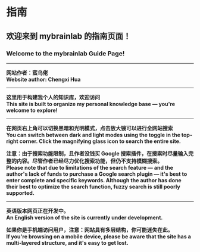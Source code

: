 # 指南

## 欢迎来到 mybrainlab 的指南页面！
### Welcome to the mybrainlab Guide Page!

---

**网站作者：蛮乌佬**  
**Website author: Chengxi Hua**

---

**这里用于构建我个人的知识库，欢迎访问**  
**This site is built to organize my personal knowledge base — you're welcome to explore!**

---

**在网页右上角可以切换黑暗和光明模式，点击放大镜可以进行全网站搜索**  
**You can switch between dark and light modes using the toggle in the top-right corner. Click the magnifying glass icon to search the entire site.**

**注意：由于搜索功能限制，且作者没钱买 Google 搜索插件，在搜索时尽量输入完整的内容。尽管作者已经尽力优化搜索功能，但仍不支持模糊搜索。**  
**Please note that due to limitations of the search feature — and the author's lack of funds to purchase a Google search plugin — it's best to enter complete and specific keywords. Although the author has done their best to optimize the search function, fuzzy search is still poorly supported.**

---

**英语版本网页正在开发中。**  
**An English version of the site is currently under development.**

**如果你是手机端访问用户，注意：网站具有多层结构，你可能迷失在此。**  
**If you're browsing on a mobile device, please be aware that the site has a multi-layered structure, and it's easy to get lost.**

